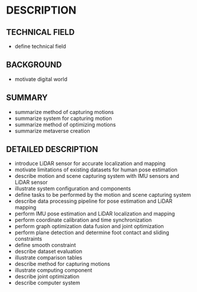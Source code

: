 # DESCRIPTION

## TECHNICAL FIELD

- define technical field

## BACKGROUND

- motivate digital world

## SUMMARY

- summarize method of capturing motions
- summarize system for capturing motion
- summarize method of optimizing motions
- summarize metaverse creation

## DETAILED DESCRIPTION

- introduce LiDAR sensor for accurate localization and mapping
- motivate limitations of existing datasets for human pose estimation
- describe motion and scene capturing system with IMU sensors and LiDAR sensor
- illustrate system configuration and components
- define tasks to be performed by the motion and scene capturing system
- describe data processing pipeline for pose estimation and LiDAR mapping
- perform IMU pose estimation and LiDAR localization and mapping
- perform coordinate calibration and time synchronization
- perform graph optimization data fusion and joint optimization
- perform plane detection and determine foot contact and sliding constraints
- define smooth constraint
- describe dataset evaluation
- illustrate comparison tables
- describe method for capturing motions
- illustrate computing component
- describe joint optimization
- describe computer system

